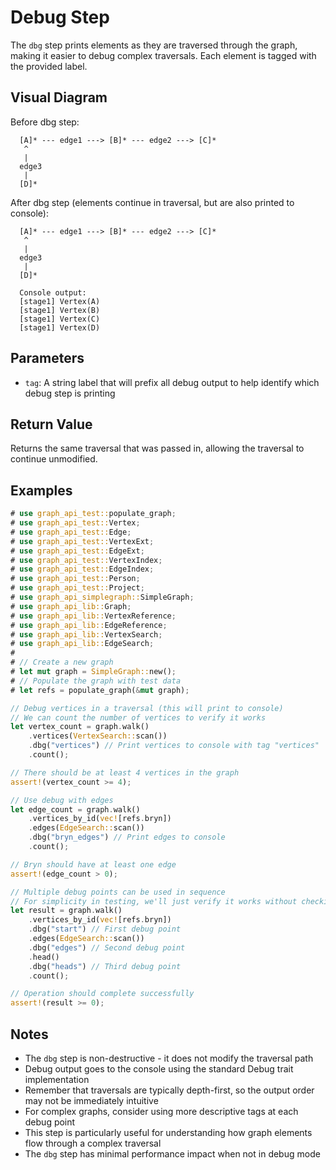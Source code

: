 # Debug Step

The `dbg` step prints elements as they are traversed through the graph, making it easier to debug complex traversals. Each element is tagged with the provided label.

## Visual Diagram

Before dbg step:
```text
  [A]* --- edge1 ---> [B]* --- edge2 ---> [C]*  
   ^                                         
   |                                         
  edge3                                       
   |                                         
  [D]*                                        
```

After dbg step (elements continue in traversal, but are also printed to console):
```text
  [A]* --- edge1 ---> [B]* --- edge2 ---> [C]*  
   ^                                         
   |                                         
  edge3                                       
   |                                         
  [D]*                                        

  Console output:
  [stage1] Vertex(A)
  [stage1] Vertex(B)
  [stage1] Vertex(C)
  [stage1] Vertex(D)
```

## Parameters

- `tag`: A string label that will prefix all debug output to help identify which debug step is printing

## Return Value

Returns the same traversal that was passed in, allowing the traversal to continue unmodified.

## Examples

```rust
# use graph_api_test::populate_graph;
# use graph_api_test::Vertex;
# use graph_api_test::Edge;
# use graph_api_test::VertexExt;
# use graph_api_test::EdgeExt;
# use graph_api_test::VertexIndex;
# use graph_api_test::EdgeIndex;
# use graph_api_test::Person;
# use graph_api_test::Project;
# use graph_api_simplegraph::SimpleGraph;
# use graph_api_lib::Graph;
# use graph_api_lib::VertexReference;
# use graph_api_lib::EdgeReference;
# use graph_api_lib::VertexSearch;
# use graph_api_lib::EdgeSearch;
# 
# // Create a new graph
# let mut graph = SimpleGraph::new();
# // Populate the graph with test data
# let refs = populate_graph(&mut graph);

// Debug vertices in a traversal (this will print to console)
// We can count the number of vertices to verify it works
let vertex_count = graph.walk()
    .vertices(VertexSearch::scan())
    .dbg("vertices") // Print vertices to console with tag "vertices"
    .count();

// There should be at least 4 vertices in the graph
assert!(vertex_count >= 4);

// Use debug with edges
let edge_count = graph.walk()
    .vertices_by_id(vec![refs.bryn])
    .edges(EdgeSearch::scan())
    .dbg("bryn_edges") // Print edges to console
    .count();

// Bryn should have at least one edge
assert!(edge_count > 0);

// Multiple debug points can be used in sequence
// For simplicity in testing, we'll just verify it works without checking specific output
let result = graph.walk()
    .vertices_by_id(vec![refs.bryn])
    .dbg("start") // First debug point
    .edges(EdgeSearch::scan())
    .dbg("edges") // Second debug point
    .head()
    .dbg("heads") // Third debug point
    .count();

// Operation should complete successfully
assert!(result >= 0);
```

## Notes

- The `dbg` step is non-destructive - it does not modify the traversal path
- Debug output goes to the console using the standard Debug trait implementation
- Remember that traversals are typically depth-first, so the output order may not be immediately intuitive
- For complex graphs, consider using more descriptive tags at each debug point
- This step is particularly useful for understanding how graph elements flow through a complex traversal
- The `dbg` step has minimal performance impact when not in debug mode